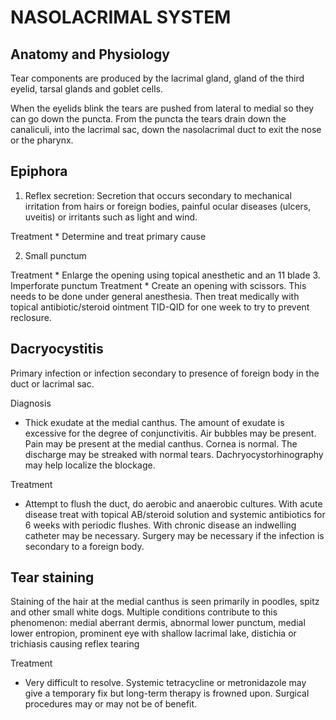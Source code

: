 # NASOLACRIMAL  SYSTEM

## Anatomy and Physiology
Tear components are produced by the lacrimal gland, gland of the third eyelid, tarsal glands and goblet cells.

When the eyelids blink the tears are pushed from lateral to medial so they can go down the puncta. From the puncta the tears drain down the canaliculi, into the lacrimal sac, down the nasolacrimal duct to exit the nose or the pharynx.

## Epiphora
1.	Reflex secretion: Secretion that occurs secondary to mechanical irritation from hairs or foreign bodies, painful ocular diseases (ulcers, uveitis) or irritants such as light and wind.

Treatment
	* Determine and treat primary cause

2.	Small punctum

Treatment
	* Enlarge the opening using topical anesthetic and an 11 blade
3.	Imperforate punctum
Treatment
	* Create an opening with scissors. This needs to be done under general anesthesia. Then treat medically with topical antibiotic/steroid ointment TID-QID for one week to try to prevent reclosure.

## Dacryocystitis
Primary infection or infection secondary to presence of foreign body in the duct or lacrimal sac.

Diagnosis
* Thick exudate at the medial canthus. The amount of exudate is excessive for the degree of conjunctivitis. Air bubbles may be present. Pain may be present at the medial canthus. Cornea is normal. The discharge may be streaked with normal tears. Dachryocystorhinography may help localize the blockage.

Treatment
* Attempt to flush the duct, do aerobic and anaerobic cultures. With acute disease treat with topical AB/steroid solution and systemic antibiotics for 6 weeks with periodic flushes. With chronic disease an indwelling catheter may be necessary. Surgery may be necessary if the infection is secondary to a foreign body.

## Tear staining
Staining of the hair at the medial canthus is seen primarily in poodles, spitz and other small white dogs. Multiple conditions contribute to this phenomenon: medial aberrant dermis, abnormal lower punctum, medial lower entropion, prominent eye with shallow lacrimal lake, distichia or trichiasis causing reflex tearing

Treatment
* Very difficult to resolve. Systemic tetracycline or metronidazole may give a temporary fix but long-term therapy is frowned upon. Surgical procedures may or may not be of benefit.
